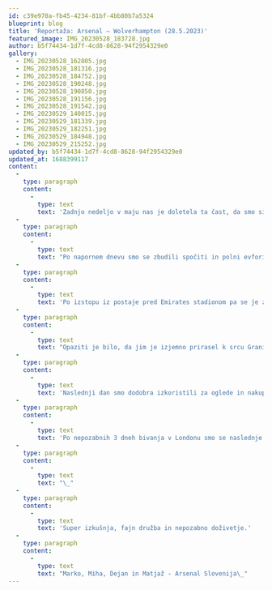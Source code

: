 ```yaml
---
id: c39e970a-fb45-4234-81bf-4bb80b7a5324
blueprint: blog
title: 'Reportaža: Arsenal – Wolverhampton (28.5.2023)'
featured_image: IMG_20230528_183728.jpg
author: b5f74434-1d7f-4cd8-8628-94f2954329e0
gallery:
  - IMG_20230528_162805.jpg
  - IMG_20230528_181316.jpg
  - IMG_20230528_184752.jpg
  - IMG_20230528_190248.jpg
  - IMG_20230528_190850.jpg
  - IMG_20230528_191156.jpg
  - IMG_20230528_191542.jpg
  - IMG_20230529_140015.jpg
  - IMG_20230529_181339.jpg
  - IMG_20230529_182251.jpg
  - IMG_20230529_184948.jpg
  - IMG_20230529_215252.jpg
updated_by: b5f74434-1d7f-4cd8-8628-94f2954329e0
updated_at: 1688399117
content:
  -
    type: paragraph
    content:
      -
        type: text
        text: 'Zadnjo nedeljo v maju nas je doletela ta čast, da smo si lahko ogledali zadnjo tekmo letošnje sezone Arsenala v Primer league. Potovali smo preko Benetk(Marco Polo) in pristali na londonskem letališču Stansted, nato pa z avtobusom do središča Londona, kjer smo se nastanili. Res smo imeli neverjetno srečo z vremenom, saj smo imeli vse dni zelo lepo sončno vreme, sprehajali smo se v kratkih rokavih na čudovitem soncu in takoj pozabiš, da si v deževni Angliji.'
  -
    type: paragraph
    content:
      -
        type: text
        text: "Po napornem dnevu smo se zbudili spočiti in polni evforije pred mislijo na tekmo in ogledom tako pričakovane tekme. Odpravili smo se že 5 ur pred tekmo proti stadionu, da bomo imeli dovolj časa, da začutimo evforijo, ki jo domači navijači lahko okusijo pred vsako domačo tekmo. Med potjo smo se ustavili tudi v predelu King`s Cross St.Pancras, kjer smo srečali veliko skupino navijačev Newcastle United-a, ki so gostovali prav tako v Londonu pri Chelsea-u in pripravili super vzdušje na glavnem trgu,\_ nas prijazno pozdravili ter nam v spomin poklonili tudi malo napihljivo vodno žogo."
  -
    type: paragraph
    content:
      -
        type: text
        text: 'Po izstopu iz postaje pred Emirates stadionom pa se je začelo zares. Povsod so se že zbirale majhne skupinice navijačev in pubi pred stadionom so se že dobro polnili. Preprodajalci rekvizitov Arsenala ponujajo že na vsakem metru vse mogoče od šalov do spominskih značk kluba. Odšli smo do Arsenal Armoury nakupili nekaj rekvizitov, spominkov in seveda dresov ter oblačil. Na štadionu in pred njim smo uspeli poiskati znake Arsenal Slovenija, da smo naredili tudi nekaj dobrih arhivskih posnetkov. V pritličju stadiona smo uspeli uloviti skupino glasnih navijačev, ki so z čudovitim navijanjem pričarali pravo vzdušje in uvod v začetek tekme. Kljub visoki zmagi 5:0 tekma še zdaleč ni bila dolgočasna, saj te navijači ves čas dvigujejo in popeljejo do ploskanja in prepevanja. Po tekmi so na stadion prišle tudi igralke kluba Arsenal, ki so v letošnji sezoni osvojile ženski FA pokal, za kar so prejele ogromen aplavz celotne publike. Prav tako so se po tekmi še sprehodili vsi igralci s svojimi otroci po igrišču in s ploskanjem smo se tako poslovili od njih. Po dobri uri zabave po tekmi smo se tako odpravili iz stadiona.'
  -
    type: paragraph
    content:
      -
        type: text
        text: "Opaziti je bilo, da jim je izjemno prirasel k srcu Granit Xhaka, saj so mu veliko pred, med in po tekmi\_ pozitivno skandirali. Res je, da po tej sezoni klub zapušča, kar so mu tudi z skandiranjem želeli sporočiti kako zelo je bil priljubljen. Tudi trenerju Mikelu Arteti, preden je dobil možnost sporočiti občinstvu nekaj besed o letošnji sezoni, so mu navijači namenili minuto in več dolg aplavz, kar se je pokazalo da je izjemno priljubljen. Kljub osvojenemu končnemu 2. mestu ni med navijači bilo zaznati slabe volje, še manj pa razočaranja."
  -
    type: paragraph
    content:
      -
        type: text
        text: 'Naslednji dan smo dodobra izkoristili za oglede in nakupovanja. Ogledali smo vse pomembne znamenitosti Londona, kot so Tower Bridge, Tower of London, Big Ben, London Eye, Houses of parliament, West Minster Abbey in Piccadilly circuss. Seveda ni šlo mimo obiska znamenite veleblagovnice Harrods.'
  -
    type: paragraph
    content:
      -
        type: text
        text: 'Po nepozabnih 3 dneh bivanja v Londonu smo se naslednje jutro v dopoldanskih urah odpravili nazaj proti letališču Stansted in z 2 urno zamudo srečno prispeli v poznih večernih urah nazaj na letališče Marco Polo, od koder nas je čakalo še tri ure vožnje z avtomobilom do doma.'
  -
    type: paragraph
    content:
      -
        type: text
        text: "\_"
  -
    type: paragraph
    content:
      -
        type: text
        text: 'Super izkušnja, fajn družba in nepozabno doživetje.'
  -
    type: paragraph
    content:
      -
        type: text
        text: "Marko, Miha, Dejan in Matjaž - Arsenal Slovenija\_"
---
```

